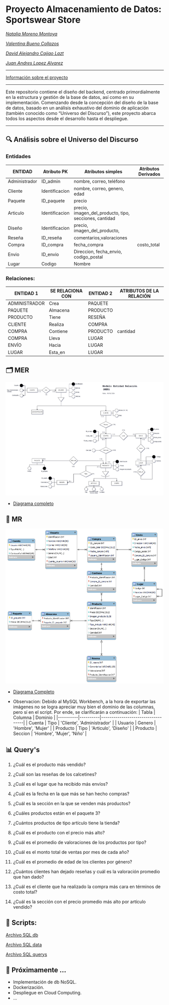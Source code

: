 # Proyecto Almacenamiento de Datos: Sportswear Store

*[Natalia Moreno Montoya](https://github.com/natam226)*

*[Valentina Bueno Collazos](https://github.com/valentinabc19)*

*[David Alejandro Cajiao Lazt](https://github.com/DCajiao)*

*[Juan Andres Lopez Alvarez](https://github.com/DCajiao)*

---

[Información sobre el proyecto](https://github.com/DCajiao/sportswear_store/blob/main/Proyecto%20de%20Curso%20-%20Almacenamiento%20de%20Datos.pdf)

---

Este repositorio contiene el diseño del backend, centrado primordialmente en la estructura y gestión de la base de datos, así como en su implementación. Comenzando desde la concepción del diseño de la base de datos, basado en un análisis exhaustivo del dominio de aplicación (también conocido como “Universo del Discurso”), este proyecto abarca todos los aspectos desde el desarrollo hasta el despliegue.

---

## 🔍 Análisis sobre el Universo del Discurso

### Entidades

| ENTIDAD | Atributo PK | Atributos simples | Atributos Derivados |
| --- | --- | --- | --- |
| Administrador | ID_admin | nombre, correo, teléfono |  |
| Cliente | Identificacion | nombre, correo, genero, edad |  |
| Paquete | ID_paquete | precio |  |
| Articulo | Identificacion | precio, imagen_del_producto, tipo, secciones, cantidad |  |
| Diseño | Identificacion | precio, imagen_del_producto, |  |
| Reseña | ID_reseña | comentarios,valoraciones |  |
| Compra | ID_compra | fecha_compra | costo_total |
| Envio | ID_envio | Direccion, fecha_envio, codigo_postal |  |
| Lugar | Codigo | Nombre |  |

### Relaciones:

| ENTIDAD 1 | SE RELACIONA CON | ENTIDAD 2 | ATRIBUTOS DE LA RELACIÓN |
| --- | --- | --- | --- |
| ADMINISTRADOR | Crea | PAQUETE |  |
| PAQUETE | Almacena | PRODUCTO |  |
| PRODUCTO | Tiene | RESEÑA |  |
| CLIENTE | Realiza | COMPRA |  |
| COMPRA | Contiene | PRODUCTO | cantidad |
| COMPRA | Lleva  | LUGAR |  |
| ENVÍO | Hacia  | LUGAR |  |
| LUGAR | Esta_en | LUGAR |  |


## 🗂️ MER

![MER-diagrama-png](https://github.com/DCajiao/sportswear_store/blob/main/db_diagrams/MER.png?raw=true)

- [Diagrama completo](https://drive.google.com/file/d/1OhrWwU322MSNL48Lc3sZaY-cKv6n9IXW/view)


## 🧩 MR

![MR-diagrama-png](https://github.com/DCajiao/sportswear_store/blob/main/db_diagrams/MR.png?raw=true)

- [Diagrama Completo](https://drive.google.com/file/d/18cunQ3gYTccL-rEyEJTIVkVz7Fbsw2J3/view?usp=sharing)

- Observacion: Debido al MySQL Workbench, a la hora de exportar las imágenes no se logra apreciar muy bien el dominio de las columnas, pero sí en el script. Por ende, se clarificarán a continuación:
    | Tabla    | Columna  | Dominio                           |
    |----------|----------|-----------------------------------|
    | Cuenta   | Tipo     | 'Cliente', 'Administrador'        |
    | Usuario  | Genero   | 'Hombre', 'Mujer'                 |
    | Producto | Tipo     | 'Articulo', 'Diseño'              |
    | Producto | Seccion  | 'Hombre', 'Mujer', 'Niño'         |


## 📊 Query's 
1. ¿Cuál es el producto más vendido?

2. ¿Cuál son las reseñas de los calcetines?

3. ¿Cuál es el lugar que ha recibido más envíos?

4. ¿Cuál es la fecha en la que más se han hecho compras?

5. ¿Cuál es la sección en la que se venden más productos?

6. ¿Cuáles productos están en el paquete 3?

7. ¿Cuántos productos de tipo artículo tiene la tienda?

8. ¿Cuál es el producto con el precio más alto?

9. ¿Cuál es el promedio de valoraciones de los productos por tipo?

10. ¿Cuál es el monto total de ventas por mes de cada año?

11. ¿Cuál es el promedio de edad de los clientes por género?

12. ¿Cuántos clientes han dejado reseñas y cuál es la valoración promedio que han dado?

13. ¿Cuál es el cliente que ha realizado la compra más cara en términos de costo total?

14. ¿Cuál es la sección con el precio promedio más alto por artículo vendido?


## 📝 Scripts:

[Archivo SQL db](https://github.com/DCajiao/sportswear_store/blob/main/script/init.sql)

[Archivo SQL data](https://github.com/DCajiao/sportswear_store/blob/main/script/data.sql)

[Archivo SQL querys](https://github.com/DCajiao/sportswear_store/blob/main/script/query.sql)

## 🚀 Próximamente …

- Implementación de db NoSQL.
- Dockerización.
- Despliegue en Cloud Computing.
- ...
